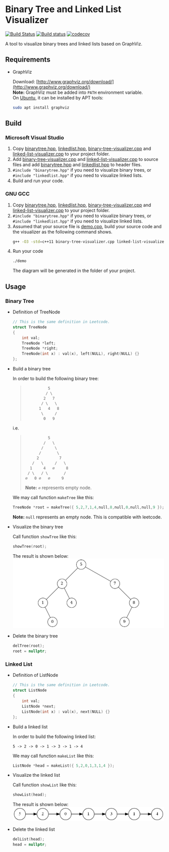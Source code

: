 # Binary Tree and Linked List Visualizer

[![Build Status](https://travis-ci.org/haotian-wang/binary-tree-visualizer.svg?branch=master)](https://travis-ci.org/haotian-wang/binary-tree-visualizer)
[![Build status](https://ci.appveyor.com/api/projects/status/c8n8qpv7allxywfs?svg=true)](https://ci.appveyor.com/project/haotian-wang/binary-tree-visualizer)
[![codecov](https://codecov.io/gh/haotian-wang/binary-tree-visualizer/branch/master/graph/badge.svg)](https://codecov.io/gh/haotian-wang/binary-tree-visualizer)

A tool to visualize binary trees and linked lists based on GraphViz.

## Requirements

- GraphViz

    Download: [http://www.graphviz.org/download/](http://www.graphviz.org/download/)  
    **Note:** GraphViz must be added into `PATH` environment variable.  
    On [Ubuntu](https://www.ubuntu.com), it can be installed by APT tools:
    ```bash
    sudo apt install graphviz
    ```

## Build

### Microsoft Visual Studio

1. Copy [binarytree.hpp](binary-tree-visualizer/binarytree.hpp), [linkedlist.hpp](binary-tree-visualizer/linkedlist.hpp), [binary-tree-visualizer.cpp](binary-tree-visualizer/binary-tree-visualizer.cpp) and [linked-list-visualizer.cpp](binary-tree-visualizer/linked-list-visualizer.cpp) to your project folder.
2. Add [binary-tree-visualizer.cpp](binary-tree-visualizer/binary-tree-visualizer.cpp) and [linked-list-visualizer.cpp](binary-tree-visualizer/linked-list-visualizer.cpp) to source files and add [binarytree.hpp](binary-tree-visualizer/binarytree.hpp) and [linkedlist.hpp](binary-tree-visualizer/linkedlist.hpp) to header files.
3. `#include "binarytree.hpp"` if you need to visualize binary trees, or `#include "linkedlist.hpp"` if you need to visualize linked lists.
4. Build and run your code.

### GNU GCC

1. Copy [binarytree.hpp](binary-tree-visualizer/binarytree.hpp), [linkedlist.hpp](binary-tree-visualizer/linkedlist.hpp), [binary-tree-visualizer.cpp](binary-tree-visualizer/binary-tree-visualizer.cpp) and [linked-list-visualizer.cpp](binary-tree-visualizer/linked-list-visualizer.cpp) to your project folder.
2. `#include "binarytree.hpp"` if you need to visualize binary trees, or `#include "linkedlist.hpp"` if you need to visualize linked lists.
3. Assumed that your source file is [demo.cpp](binary-tree-visualizer/demo.cpp), build your source code and the visualizer as the following command shows.
    ```bash
    g++ -O3 -std=c++11 binary-tree-visualizer.cpp linked-list-visualizer.cpp demo.cpp -o demo
    ```
4. Run your code
    ```bash
    ./demo
    ```
    The diagram will be generated in the folder of your project.

## Usage

### Binary Tree

- Definition of TreeNode

    ```c++
    // This is the same definition in Leetcode.
    struct TreeNode
    {
        int val;
        TreeNode *left;
        TreeNode *right;
        TreeNode(int x) : val(x), left(NULL), right(NULL) {}
    };
    ```

- Build a binary tree

    In order to build the following binary tree:
    >               5
    >              / \
    >             2   7
    >            / \   \
    >           1   4   8
    >            \     /
    >             0   9

    i.e.
    >               5
    >             /   \
    >            /     \
    >           /       \
    >          2         7
    >        /   \     /   \
    >       1     4   ∅     8
    >      / \   / \       /
    >     ∅   0 ∅   ∅     9
    > **Note:** `∅` represents empty node.

    We may call function `makeTree` like this:
    ```c++
    TreeNode *root = makeTree({ 5,2,7,1,4,null,8,null,0,null,null,9 });
    ```
    **Note:** `null` represents an empty node. This is compatible with leetcode.

- Visualize the binary tree

    Call function `showTree` like this:
    ```c++
    showTree(root);
    ```
    The result is shown below:  
    ![Tree](tree.png)

- Delete the binary tree

    ```c++
    delTree(root);
    root = nullptr;
    ```

### Linked List

- Definition of ListNode

    ```c++
    // This is the same definition in Leetcode.
    struct ListNode
    {
        int val;
        ListNode *next;
        ListNode(int x) : val(x), next(NULL) {}
    };
    ```

- Build a linked list

    In order to build the following linked list:
    ```
    5 -> 2 -> 0 -> 1 -> 3 -> 1 -> 4
    ```
    We may call function `makeList` like this:
    ```c++
    ListNode *head = makeList({ 5,2,0,1,3,1,4 });
    ```

- Visualize the linked list

    Call function `showList` like this:
    ```c++
    showList(head);
    ```
    The result is shown below:  
    ![Linked List](list.png)

- Delete the linked list

    ```c++
    delList(head);
    head = nullptr;
    ```
